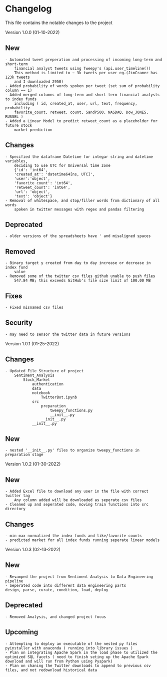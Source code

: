 # Changelog
This file contains the notable changes to the project

Version 1.0.0 (01-10-2022)
## New
    - Automated tweet preperation and processing of incoming long-term and short-term 
        financial analyst tweets using Tweepy's (api.user_timeline())
        This method is limited to ~ 3k tweets per user eg.(JimCramer has 123k tweets 
        and I downloaded 2950)
    - Added probability of words spoken per tweet (set sum of probability column == 1)
    - Added merged columns of long-term and short term financial analysts to index funds 
        including ( id, created_at, user, url, text, frequency, probability     
        favorite_count, retweet, count, SandP500, NASDAQ, Dow_JONES, RUSSEL )
    - Added a Linear Model to predict retweet_count as a placeholder for future stock
        market prediction

## Changes 
    - Specified the dataframe Datetime for integar string and datetime variables, 
        deciding to use UTC for Universal time zone
        {'id': 'int64',
        'created_at': 'datetime64[ns, UTC]',
        'user':'object',
        'favorite_count': 'int64',
        'retweet_count': 'int64',
        'url': 'object',
        'text': 'object'}
    - Removal of whitespace, and stop/filler words from dictionary of all words 
        spoken in twitter messages with regex and pandas filtering

## Deprecated
    - older versions of the spreadsheets have ' and misaligned spaces

## Removed
    - Binary target y created from day to day increase or decrease in index fund
        value
    - Removed some of the twitter csv files github unable to push files
        547.84 MB; this exceeds GitHub's file size limit of 100.00 MB
## Fixes
    - Fixed misnamed csv files

## Security
    - may need to sensor the twitter data in future versions


Version 1.0.1 (01-25-2022)

## Changes 
    - Updated File Structure of project
        Sentiment_Analysis
            Stock_Market
                authentication
                data
                notebook
                    TwitterBot.ipynb
                src
                    preparation
                        tweepy_functions.py
                        __init__.py
                    __init__.py
                __init__.py
## New
    - nested '__init__.py' files to organize tweepy_functions in preparation stage

Version 1.0.2 (01-30-2022)
## New

    - Added Excel file to download any user in the file with correct twitter tag
        Any column added will be downloaded as seperate csv files
    - Cleaned up and seperated code, moving train functions into src directory

## Changes 

    - min max normalized the index funds and like/favorite counts
    - predicted market for all index funds running seperate linear models

Version 1.0.3 (02-13-2022)
## New

    - Revamped the project from Sentiment Analysis to Data Engineering pipeline
    - Seperated code into different data engineering parts
    design, parse, curate, condition, load, deploy

## Deprecated

    - Removed Analysis, and changed project focus

## Upcoming
    - Attempting to deploy an executable of the nested py files pyinstaller with anaconda ( running into library issues )
    - Plan on integrating Apache Spark in the load phase to utilized the optimized SQL facets ( need to finish seting up the Apache Spark download and will run from Python using Pyspark)
    - Plan on chaning the Twitter downloads to append to previous csv files, and not redownload historical data
    
